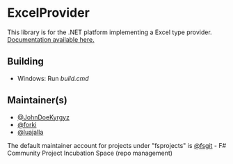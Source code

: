 ExcelProvider
=============

This library is for the .NET platform implementing a Excel type provider. <a href="http://fsprojects.github.io/ExcelProvider" target="_blank">Documentation available here.</a>

## Building

* Windows: Run *build.cmd* 
 

## Maintainer(s)

- [@JohnDoeKyrgyz](https://github.com/JohnDoeKyrgyz)
- [@forki](https://github.com/forki)
- [@luajalla](https://github.com/luajalla)

The default maintainer account for projects under "fsprojects" is [@fsgit](https://github.com/fsgit) - F# Community Project Incubation Space (repo management)
